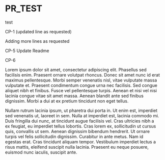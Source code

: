 # PR_TEST
test

CP-1 (updated line as requested)

Adding more lines as requested

CP-5 Update Readme

CP-6

Lorem ipsum dolor sit amet, consectetur adipiscing elit. Phasellus sed facilisis enim. Praesent ornare volutpat rhoncus. Donec sit amet nunc id erat maximus pellentesque. Morbi semper venenatis nisl, vitae vulputate massa vulputate et. Praesent condimentum congue urna nec facilisis. Sed congue aliquet nibh et finibus. Fusce vel pellentesque turpis. Aenean et nisi vel nisi lacinia congue vitae sit amet massa. Aenean blandit ante sed finibus dignissim. Morbi a dui at ex pretium tincidunt non eget tellus.

Nullam rutrum lacinia ipsum, ut pharetra dui porta in. Ut enim est, imperdiet sed venenatis ut, laoreet in sem. Nulla at imperdiet est, lacinia commodo mi. Duis fringilla dui nunc, at tincidunt augue facilisis vel. Cras ultricies nibh a ex feugiat, eu imperdiet tellus lobortis. Cras lorem ex, sollicitudin ut cursus quis, convallis ut sem. Aenean dignissim bibendum hendrerit. Ut ornare turpis vel felis sollicitudin dignissim. Curabitur in ante metus. Nam id egestas erat. Cras tincidunt aliquam tempor. Vestibulum imperdiet lectus a risus mattis, eleifend suscipit nulla lacinia. Praesent eu neque posuere, euismod nunc iaculis, suscipit ante.
